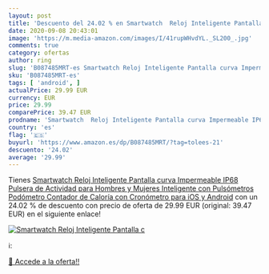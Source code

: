 ```yaml
---
layout: post
title: 'Descuento del 24.02 % en Smartwatch  Reloj Inteligente Pantalla c'
date: 2020-09-08 20:43:01
image: 'https://m.media-amazon.com/images/I/41rupWHvdYL._SL200_.jpg'
comments: true
category: ofertas
author: ring
slug: 'B087485MRT-es Smartwatch Reloj Inteligente Pantalla curva Impermeable...'
sku: 'B087485MRT-es'
tags: [ 'android', ]
actualPrice: 29.99 EUR
currency: EUR
price: 29.99
comparePrice: 39.47 EUR
prodname: 'Smartwatch  Reloj Inteligente Pantalla curva Impermeable IP68 Pulsera de Actividad para Hombres y Mujeres  Inteligente con Pulsómetros Podómetro Contador de Caloría con Cronómetro para iOS y Android'
country: 'es'
flag: '🇪🇸'
buyurl: 'https://www.amazon.es/dp/B087485MRT/?tag=tolees-21'
descuento: '24.02'
average: '29.99'
---
```


Tienes [Smartwatch  Reloj Inteligente Pantalla curva Impermeable IP68 Pulsera de Actividad para Hombres y Mujeres  Inteligente con Pulsómetros Podómetro Contador de Caloría con Cronómetro para iOS y Android](https://www.amazon.es/dp/B087485MRT/?tag=tolees-21) con un 24.02 % de descuento con precio de oferta de 29.99 EUR (original: 39.47 EUR) en el siguiente enlace!

[![Smartwatch  Reloj Inteligente Pantalla c](https://m.media-amazon.com/images/I/41rupWHvdYL._SL200_.jpg)](https://www.amazon.es/dp/B087485MRT/?tag=tolees-21)

ℹ️:


[🛒 Accede a la oferta!!](https://www.amazon.es/dp/B087485MRT/?tag=tolees-21)
